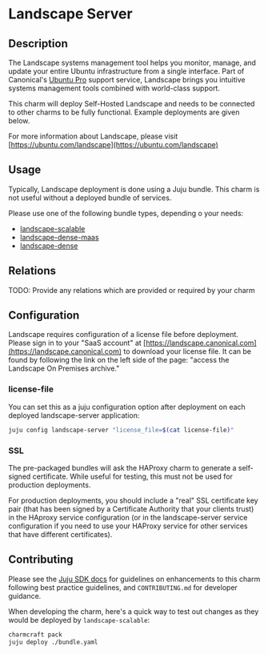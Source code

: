 # Landscape Server

## Description

The Landscape systems management tool helps you monitor, manage, and
update your entire Ubuntu infrastructure from a single interface. Part
of Canonical's [Ubuntu Pro](https://ubuntu.com/pro) support service,
Landscape brings you intuitive systems management tools combined with
world-class support.

This charm will deploy Self-Hosted Landscape and needs to be connected
to other charms to be fully functional. Example deployments are given
below.

For more information about Landscape, please visit
[https://ubuntu.com/landscape](https://ubuntu.com/landscape)

## Usage

Typically, Landscape deployment is done using a Juju bundle. This charm
is not useful without a deployed bundle of services.

Please use one of the following bundle types, depending o your needs:
  - [landscape-scalable](https://charmhub.io/landscape-scalable)
  - [landscape-dense-maas](https://charmhub.io/landscape-dense-maas)
  - [landscape-dense](https://charmhub.io/landscape-dense)


## Relations

TODO: Provide any relations which are provided or required by your charm

## Configuration

Landscape requires configuration of a license file before deployment.
Please sign in to your "SaaS account" at
[https://landscape.canonical.com](https://landscape.canonical.com) to
download your license file. It can be found by following the link on
the left side of the page: "access the Landscape On Premises archive."

### license-file

You can set this as a juju configuration option after deployment on each
deployed landscape-server application:

```bash
juju config landscape-server "license_file=$(cat license-file)"
```

### SSL

The pre-packaged bundles will ask the HAProxy charm to generate a
self-signed certificate. While useful for testing, this must not be used
for production deployments.

For production deployments, you should include a "real" SSL certificate
key pair (that has been signed by a Certificate Authority that your
clients trust) in the HAproxy service configuration (or in the
landscape-server service configuration if you need to use your HAProxy
service for other services that have different certificates).

## Contributing

Please see the [Juju SDK docs](https://juju.is/docs/sdk) for guidelines
on enhancements to this charm following best practice guidelines, and
`CONTRIBUTING.md` for developer guidance.

When developing the charm, here's a quick way to test out changes as
they would be deployed by `landscape-scalable`:

```bash
charmcraft pack
juju deploy ./bundle.yaml
```